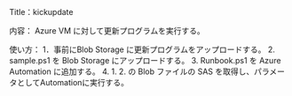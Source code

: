 Title：kickupdate

内容：
Azure VM に対して更新プログラムを実行する。


使い方：
1．事前にBlob Storage に更新プログラムをアップロードする。
2. sample.ps1 を Blob Storage にアップロードする。
3. Runbook.ps1 を Azure Automation に追加する。
4. 1. 2. の Blob ファイルの SAS を取得し、パラメータとしてAutomationに実行する。
